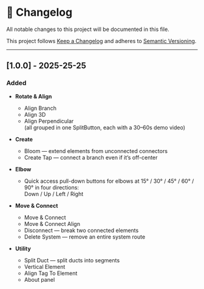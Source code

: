 # 📄 Changelog

All notable changes to this project will be documented in this file.  

This project follows [Keep a Changelog](https://keepachangelog.com/en/1.0.0/) and adheres to [Semantic Versioning](https://semver.org/).

---

## [1.0.0] - 2025-25-25

### Added
- **Rotate & Align**  
  - Align Branch  
  - Align 3D  
  - Align Perpendicular  
  (all grouped in one SplitButton, each with a 30–60s demo video)

- **Create**  
  - Bloom — extend elements from unconnected connectors  
  - Create Tap — connect a branch even if it’s off-center  

- **Elbow**  
  - Quick access pull-down buttons for elbows at 15° / 30° / 45° / 60° / 90° in four directions:  
    Down / Up / Left / Right  

- **Move & Connect**  
  - Move & Connect  
  - Move & Connect Align  
  - Disconnect — break two connected elements  
  - Delete System — remove an entire system route  

- **Utility**  
  - Split Duct — split ducts into segments  
  - Vertical Element  
  - Align Tag To Element  
  - About panel
